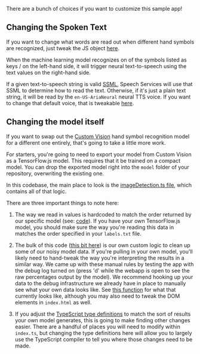 There are a bunch of choices if you want to customize this sample app!

## Changing the Spoken Text

If you want to change what words are read out when different hand symbols are recognized, just tweak the JS object [here](https://github.com/lazerwalker/machine-learning-rps/blob/main/src/index.ts#L30-L37).

When the machine learning model recognizes on of the symbols listed as keys / on the left-hand side, it will trigger neural text-to-speech using the text values on the right-hand side.

If a given text-to-speech string is valid [SSML](https://docs.microsoft.com/en-us/azure/cognitive-services/speech-service/speech-synthesis-markup?tabs=csharp&WT.mc_id=rpsweb-github-emwalker), Speech Services will use that SSML to determine how to read the text. Otherwise, if it's just a plain text string, it will be read by the `en-US-AriaNeural` neural TTS voice. If you want to change that default voice, that is tweakable [here](https://github.com/lazerwalker/machine-learning-rps/blob/main/src/textToSpeech.ts#L52).

## Changing the model itself

If you want to swap out the [Custom Vision](https://customvision.ai) hand symbol recognition model for a different one entirely, that's going to take a little more work.

For starters, you're going to need to export your model from Custom Vision as a TensorFlow.js model. This requires that it be trained on a compact model. You can drop the exported model right into the `model` folder of your repository, overwriting the existing one.

In this codebase, the main place to look is the [imageDetection.ts file](https://github.com/lazerwalker/machine-learning-rps/blob/main/src/imageDetection.ts), which contains all of that logic.

There are three important things to note here:

1. The way we read in values is hardcoded to match the order returned by our specific model (see: [code](https://github.com/lazerwalker/machine-learning-rps/blob/main/src/imageDetection.ts#L31-L38)). If you have your own TensorFlow.js model, you should make sure the way you're reading this data in matches the order specified in your `labels.txt` file.

2. The bulk of this code ([this bit here](https://github.com/lazerwalker/machine-learning-rps/blob/main/src/imageDetection.ts#L40-L85)) is our own custom logic to clean up some of our noisy model data. If you're pulling in your own model, you'll likely need to hand-tweak the way you're interpreting the results in a similar way. We came up with these manual rules by testing the app with the debug log turned on (press 'd' while the webapp is open to see the raw percentages output by the model). We recommend hooking up your data to the debug infrastructure we already have in place to manually see what your own data looks like. See [this function](https://github.com/lazerwalker/machine-learning-rps/blob/main/src/index.ts#L80-L95) for what that currently looks like, although you may also need to tweak the DOM elements in `index.html` as well.

3. If you adjust the [TypeScript type definitions](https://github.com/lazerwalker/machine-learning-rps/blob/main/src/imageDetection.ts#L3-L21) to match the sort of results your own model generates, this is going to make finding other changes easier. There are a handful of places you will need to modify within `index.ts`, but changing the type definitions here will allow you to largely use the TypeScript compiler to tell you where those changes need to be made.
